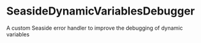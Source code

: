 # SeasideDynamicVariablesDebugger
A custom Seaside error handler to improve the debugging of dynamic variables
